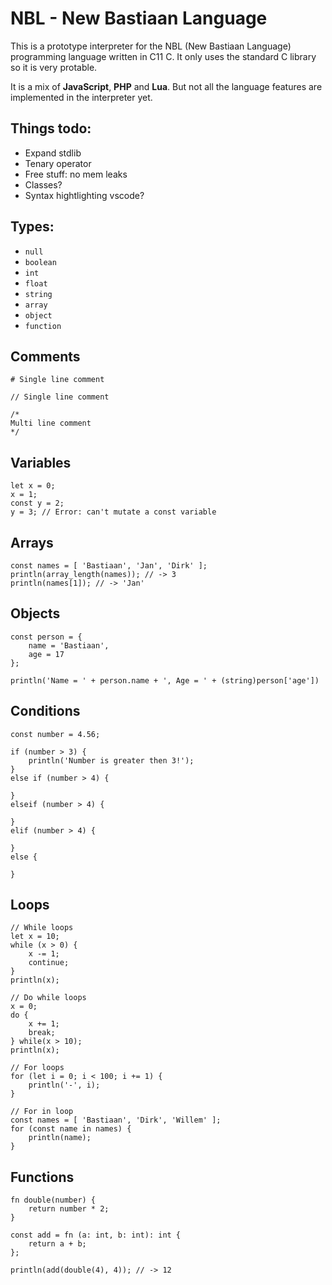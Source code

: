 # NBL - New Bastiaan Language
This is a prototype interpreter for the NBL (New Bastiaan Language) programming language written in C11 C. It only uses the standard C library so it is very protable.

It is a mix of **JavaScript**, **PHP** and **Lua**. But not all the language features are implemented in the interpreter yet.

## Things todo:
- Expand stdlib
- Tenary operator
- Free stuff: no mem leaks
- Classes?
- Syntax hightlighting vscode?

## Types:
- `null`
- `boolean`
- `int`
- `float`
- `string`
- `array`
- `object`
- `function`

## Comments
```
# Single line comment

// Single line comment

/*
Multi line comment
*/
```

## Variables
```
let x = 0;
x = 1;
const y = 2;
y = 3; // Error: can't mutate a const variable
```

## Arrays
```
const names = [ 'Bastiaan', 'Jan', 'Dirk' ];
println(array_length(names)); // -> 3
println(names[1]); // -> 'Jan'
```

## Objects
```
const person = {
    name = 'Bastiaan',
    age = 17
};

println('Name = ' + person.name + ', Age = ' + (string)person['age'])
```

## Conditions
```
const number = 4.56;

if (number > 3) {
    println('Number is greater then 3!');
}
else if (number > 4) {

}
elseif (number > 4) {

}
elif (number > 4) {

}
else {

}
```

## Loops
```
// While loops
let x = 10;
while (x > 0) {
    x -= 1;
    continue;
}
println(x);

// Do while loops
x = 0;
do {
    x += 1;
    break;
} while(x > 10);
println(x);

// For loops
for (let i = 0; i < 100; i += 1) {
    println('-', i);
}

// For in loop
const names = [ 'Bastiaan', 'Dirk', 'Willem' ];
for (const name in names) {
    println(name);
}
```

## Functions
```
fn double(number) {
    return number * 2;
}

const add = fn (a: int, b: int): int {
    return a + b;
};

println(add(double(4), 4)); // -> 12
```

